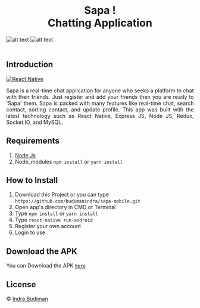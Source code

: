 <h1 align='center'>Sapa !<br>Chatting Application</h1>

![alt text](https://github.com/budimanindra/tickitz-mobile/blob/main/sssapa1.PNG?raw=true)
![alt text](https://github.com/budimanindra/tickitz-mobile/blob/main/sssapa2.PNG?raw=true)
<br>
<br>

## Introduction

[![React Native](https://img.shields.io/badge/react%20native-v0.64.0-blue)](https://facebook.github.io/react-native/)

<p align='justify'>Sapa is a real-time chat application for anyone who seeks a platform to chat with their friends. Just register and add your friends then you are ready to 'Sapa'  them. Sapa is packed with many features like real-time chat, search contact, sorting contact, and update profile. This app was built with the latest technology such as React Native, Express JS, Node JS, Redux, Socket.IO, and MySQL.</p>

## Requirements

1. <a href="https://nodejs.org/en/download/">Node Js</a>
2. Node_modules `npm install` or `yarn install`

## How to Install

1. Download this Project or you can type `https://github.com/budimanindra/sapa-mobile.git`
2. Open app's directory in CMD or Terminal
3. Type `npm install` or `yarn install`
4. Type `react-native run-android`
5. Register your own account
6. Login to use

## Download the APK

You can Download the APK [`here`](http://bit.ly/sapa-mobile)

## License

© [Indra Budiman](https://github.com/budimanindra/ ' Indra Budiman')